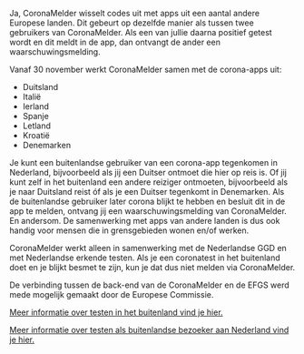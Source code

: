 Ja, CoronaMelder wisselt codes uit met apps uit een aantal andere Europese landen. Dit gebeurt op dezelfde manier als tussen twee gebruikers van CoronaMelder. Als een van jullie daarna positief getest wordt en dit meldt in de app, dan ontvangt de ander een waarschuwingsmelding.

Vanaf 30 november werkt CoronaMelder samen met de corona-apps uit: 

- Duitsland 
- Italië 
- Ierland 
- Spanje 
- Letland 
- Kroatië
- Denemarken 

Je kunt een buitenlandse gebruiker van een corona-app tegenkomen in Nederland, bijvoorbeeld als jij een Duitser ontmoet die hier op reis is. Of jij kunt zelf in het buitenland een andere reiziger ontmoeten, bijvoorbeeld als je naar Duitsland reist óf als je een Duitser tegenkomt in Denemarken. Als de buitenlandse gebruiker later corona blijkt te hebben en besluit dit in de app te melden, ontvang jij een waarschuwingsmelding van CoronaMelder. En andersom. De samenwerking met apps van andere landen is dus ook handig voor mensen die in grensgebieden wonen en/of werken.

CoronaMelder werkt alleen in samenwerking met de Nederlandse GGD en met Nederlandse erkende testen. Als je een coronatest in het buitenland doet en je blijkt besmet te zijn, kun je dat dus niet melden via CoronaMelder. 

De verbinding tussen de back-end van de CoronaMelder en de EFGS werd mede mogelijk gemaakt door de Europese Commissie.

[Meer informatie over testen in het buitenland vind je hier.](https://www.rijksoverheid.nl/onderwerpen/coronavirus-covid-19/testen/testen-in-het-buitenland)

[Meer informatie over testen als buitenlandse bezoeker aan Nederland vind je hier.](https://www.rijksoverheid.nl/onderwerpen/coronavirus-covid-19/testen/testen-op-vakantie-in-nederland)
